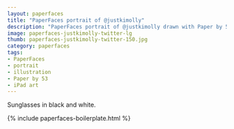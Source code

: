 ```yaml
---
layout: paperfaces
title: "PaperFaces portrait of @justkimolly"
description: "PaperFaces portrait of @justkimolly drawn with Paper by 53 on an iPad."
image: paperfaces-justkimolly-twitter-lg
thumb: paperfaces-justkimolly-twitter-150.jpg
category: paperfaces
tags: 
- PaperFaces
- portrait
- illustration
- Paper by 53
- iPad art
---
```


Sunglasses in black and white.

{% include paperfaces-boilerplate.html %}